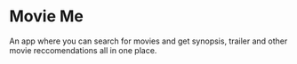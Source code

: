 # Movie Me
An app where you can search for movies and get synopsis, trailer and other movie reccomendations all in one place.
